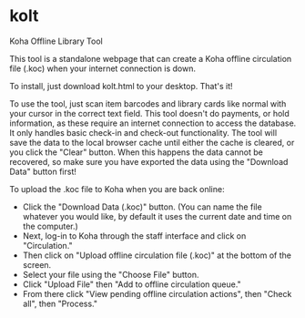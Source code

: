 # kolt
Koha Offline Library Tool

This tool is a standalone webpage that can create a Koha offline circulation file (.koc) when your internet connection is down.

To install, just download kolt.html to your desktop. That's it!

To use the tool, just scan item barcodes and library cards like normal with your cursor in the correct text field. This tool doesn't do payments, or hold information, as these require an internet connection to access the database. It only handles basic check-in and check-out functionality. The tool will save the data to the local browser cache until either the cache is cleared, or you click the "Clear" button. When this happens the data cannot be recovered, so make sure you have exported the data using the "Download Data" button first!

To upload the .koc file to Koha when you are back online:

- Click the "Download Data (.koc)" button. (You can name the file whatever you would like, by default it uses the current date and time on the computer.)
- Next, log-in to Koha through the staff interface and click on "Circulation." 
- Then click on "Upload offline circulation file (.koc)" at the bottom of the screen.
- Select your file using the "Choose File" button.
- Click "Upload File" then "Add to offline circulation queue."
- From there click "View pending offline circulation actions", then "Check all", then "Process."
